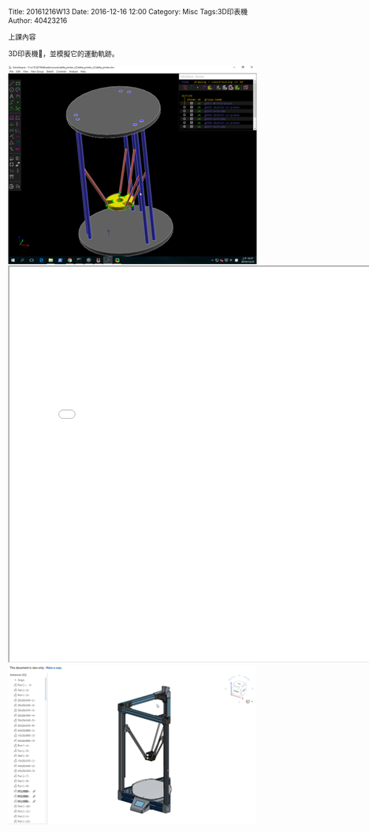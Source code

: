 Title: 20161216W13
Date: 2016-12-16 12:00
Category: Misc
Tags:3D印表機
Author: 40423216

上課內容

<!-- PELICAN_END_SUMMARY -->


<p>3D印表機，並模擬它的運動軌跡。<p>

<img src="../data/image/W15-1.png" width="800" />
<iframe src="./../data/image/W15-1.html" width="800"  height="800"/></iframe>






<img src="../data/image/W15-2.png" width="800" />
